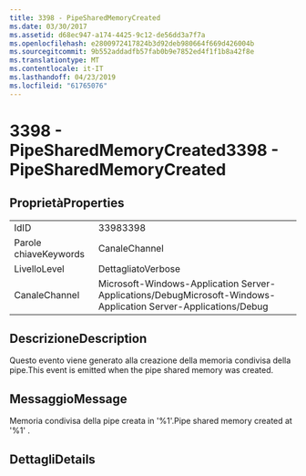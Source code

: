 ```yaml
---
title: 3398 - PipeSharedMemoryCreated
ms.date: 03/30/2017
ms.assetid: d68ec947-a174-4425-9c12-de56dd3a7f7a
ms.openlocfilehash: e2800972417824b3d92deb980664f669d426004b
ms.sourcegitcommit: 9b552addadfb57fab0b9e7852ed4f1f1b8a42f8e
ms.translationtype: MT
ms.contentlocale: it-IT
ms.lasthandoff: 04/23/2019
ms.locfileid: "61765076"
---
```

# <a name="3398---pipesharedmemorycreated"></a><span data-ttu-id="1d75e-102">3398 - PipeSharedMemoryCreated</span><span class="sxs-lookup"><span data-stu-id="1d75e-102">3398 - PipeSharedMemoryCreated</span></span>
## <a name="properties"></a><span data-ttu-id="1d75e-103">Proprietà</span><span class="sxs-lookup"><span data-stu-id="1d75e-103">Properties</span></span>  
  
|||  
|-|-|  
|<span data-ttu-id="1d75e-104">Id</span><span class="sxs-lookup"><span data-stu-id="1d75e-104">ID</span></span>|<span data-ttu-id="1d75e-105">3398</span><span class="sxs-lookup"><span data-stu-id="1d75e-105">3398</span></span>|  
|<span data-ttu-id="1d75e-106">Parole chiave</span><span class="sxs-lookup"><span data-stu-id="1d75e-106">Keywords</span></span>|<span data-ttu-id="1d75e-107">Canale</span><span class="sxs-lookup"><span data-stu-id="1d75e-107">Channel</span></span>|  
|<span data-ttu-id="1d75e-108">Livello</span><span class="sxs-lookup"><span data-stu-id="1d75e-108">Level</span></span>|<span data-ttu-id="1d75e-109">Dettagliato</span><span class="sxs-lookup"><span data-stu-id="1d75e-109">Verbose</span></span>|  
|<span data-ttu-id="1d75e-110">Canale</span><span class="sxs-lookup"><span data-stu-id="1d75e-110">Channel</span></span>|<span data-ttu-id="1d75e-111">Microsoft-Windows-Application Server-Applications/Debug</span><span class="sxs-lookup"><span data-stu-id="1d75e-111">Microsoft-Windows-Application Server-Applications/Debug</span></span>|  
  
## <a name="description"></a><span data-ttu-id="1d75e-112">Descrizione</span><span class="sxs-lookup"><span data-stu-id="1d75e-112">Description</span></span>  
 <span data-ttu-id="1d75e-113">Questo evento viene generato alla creazione della memoria condivisa della pipe.</span><span class="sxs-lookup"><span data-stu-id="1d75e-113">This event is emitted when the pipe shared memory was created.</span></span>  
  
## <a name="message"></a><span data-ttu-id="1d75e-114">Messaggio</span><span class="sxs-lookup"><span data-stu-id="1d75e-114">Message</span></span>  
 <span data-ttu-id="1d75e-115">Memoria condivisa della pipe creata in '%1'.</span><span class="sxs-lookup"><span data-stu-id="1d75e-115">Pipe shared memory created at '%1' .</span></span>  
  
## <a name="details"></a><span data-ttu-id="1d75e-116">Dettagli</span><span class="sxs-lookup"><span data-stu-id="1d75e-116">Details</span></span>

